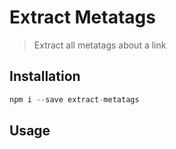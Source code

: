 # Extract Metatags

> Extract all metatags about a link

## Installation

```js
npm i --save extract-metatags
```

## Usage



